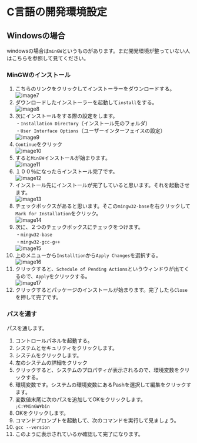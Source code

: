 # C言語の開発環境設定  
## Windowsの場合  
windowsの場合は`minGW`というものがあります。まだ開発環境が整っていない人はこちらを参照して見てください。  
### MinGWのインストール  
1. こちらのリンクをクリックしてインストーラーをダウンロードする。
![image7](https://github.com/Yoshiki-Yamada/ProjectMember2019/blob/master/image07.png "image07")  
2. ダウンロードしたインストーラーを起動して`install`をする。  
![image8](https://github.com/Yoshiki-Yamada/ProjectMember2019/blob/master/image08.png "image08")  
3. 次にインストールをする際の設定をします。  
・`Installation Directory`（インストール先のフォルダ）  
・`User Interface Options`（ユーザーインターフェイスの設定）  
![image9](https://github.com/Yoshiki-Yamada/ProjectMember2019/blob/master/image09.png "image09")  
4. `Continue`をクリック  
![image10](https://github.com/Yoshiki-Yamada/ProjectMember2019/blob/master/image10.png "image10")  
5. すると`MinGW`インストールが始まります。  
![image11](https://github.com/Yoshiki-Yamada/ProjectMember2019/blob/master/image11.png "image11")  
6. １００％になったらインストール完了です。  
![image12](https://github.com/Yoshiki-Yamada/ProjectMember2019/blob/master/image12.png "image12")  
7. インストール先にインストールが完了していると思います。それを起動させます。  
![image13](https://github.com/Yoshiki-Yamada/ProjectMember2019/blob/master/image13.png "image13")  
8. チェックボックスがあると思います。そこの`mingw32-base`を右クリックして`Mark for Installation`をクリック。  
![image14](https://github.com/Yoshiki-Yamada/ProjectMember2019/blob/master/image14.png "image14")  
9. 次に、２つのチェックボックスにチェックをつけます。  
・`mingw32-base`  
・`mingw32-gcc-g++`  
![image15](https://github.com/Yoshiki-Yamada/ProjectMember2019/blob/master/image15.png "image15")  
10. 上のメニューから`Installtion`から`Apply Changes`を選択する。  
![image16](https://github.com/Yoshiki-Yamada/ProjectMember2019/blob/master/image16.png "image16")  
11. クリックすると、`Schedule of Pending Actions`というウィンドウが出てくるので、`Apply`をクリックする。  
![image17](https://github.com/Yoshiki-Yamada/ProjectMember2019/blob/master/image17.png "image17")  
12. クリックするとパッケージのインストールが始まります。完了したら`Close`を押して完了です。  
### パスを通す  
パスを通します。  
1. コントロールパネルを起動する。  
2. システムとセキュリティをクリックします。  
3. システムをクリックします。  
4. 左のシステムの詳細をクリック  
5. クリックすると、システムのプロパティが表示されるので、環境変数をクリックする。  
6. 環境変数です。システムの環境変数にあるPashを選択して編集をクリックすます。  
7. 変数値末尾に次のパスを追加してOKをクリックします。  
`;C:¥MinGW¥bin`  
8. OKをクリックします。  
9. コマンドプロンプトを起動して、次のコマンドを実行して見ましょう。  
10. `gcc --version`   
11. このように表示されているか確認して完了になります。  
